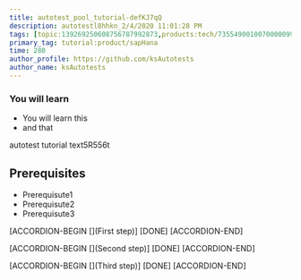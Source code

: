 ```yaml
---
title: autotest_pool_tutorial-defKJ7qQ
description: autotestl8hhkn_2/4/2020 11:01:28 PM
tags: [topic:139269250608756787992873,products:tech/73554900100700000996,tutorial:experience/advanced]
primary_tag: tutorial:product/sapHana
time: 280
author_profile: https://github.com/ksAutotests
author_name: ksAutotests
---
```

### You will learn
- You will learn this
- and that

autotest tutorial text5R556t

## Prerequisites
- Prerequisute1
- Prerequisute2
- Prerequisute3

[ACCORDION-BEGIN [](First step)]
[DONE]
[ACCORDION-END]

[ACCORDION-BEGIN [](Second step)]
[DONE]
[ACCORDION-END]

[ACCORDION-BEGIN [](Third step)]
[DONE]
[ACCORDION-END]

